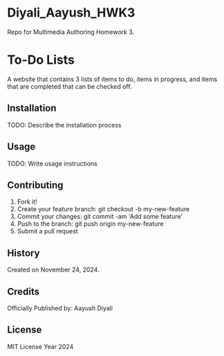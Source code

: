 # Diyali_Aayush_HWK3
Repo for Multimedia Authoring Homework 3.

# To-Do Lists 
A website that contains 3 lists of items to do, items in progress, and items that are completed that can be checked off.

## Installation
TODO: Describe the installation process

## Usage
TODO: Write usage instructions

## Contributing 
1. Fork it!
2. Create your feature branch: git checkout -b my-new-feature
3. Commit your changes: git commit -am 'Add some feature'
4. Push to the branch: git push origin my-new-feature
5. Submit a pull request 

## History 
Created on November 24, 2024.

## Credits 
Officially Published by: Aayush Diyali

## License 
MIT License Year 2024
